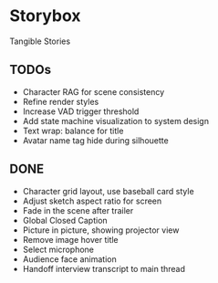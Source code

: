 # Storybox

Tangible Stories

## TODOs

- Character RAG for scene consistency
- Refine render styles
- Increase VAD trigger threshold
- Add state machine visualization to system design
- Text wrap: balance for title
- Avatar name tag hide during silhouette

## DONE

- Character grid layout, use baseball card style
- Adjust sketch aspect ratio for screen
- Fade in the scene after trailer
- Global Closed Caption
- Picture in picture, showing projector view
- Remove image hover title
- Select microphone
- Audience face animation
- Handoff interview transcript to main thread
